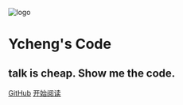 ![logo](_media/logo.png)

# Ycheng's Code

## talk is cheap. Show me the code.

    
<!-- [![stars](https://badgen.net/github/stars/fuzhengwei/fuzhengwei.github.io?icon=github&color=4ab8a1)](https://github.com/fuzhengwei/fuzhengwei.github.io) [![forks](https://badgen.net/github/forks/fuzhengwei/fuzhengwei.github.io?icon=github&color=4ab8a1)](https://github.com/fuzhengwei/fuzhengwei.github.io)  -->

[GitHub](<https://github.com/yclty/yclty.github.io>)
[开始阅读](md/idea-plugin/java.md)